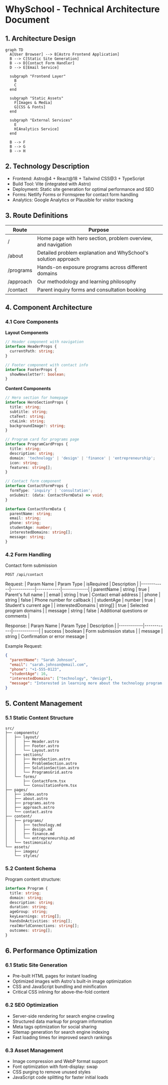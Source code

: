 # WhySchool - Technical Architecture Document

## 1. Architecture Design

```mermaid
graph TD
  A[User Browser] --> B[Astro Frontend Application]
  B --> C[Static Site Generation]
  B --> D[Contact Form Handler]
  D --> E[Email Service]
  
  subgraph "Frontend Layer"
    B
    C
  end
  
  subgraph "Static Assets"
    F[Images & Media]
    G[CSS & Fonts]
  end
  
  subgraph "External Services"
    E
    H[Analytics Service]
  end
  
  B --> F
  B --> G
  B --> H
```

## 2. Technology Description

- Frontend: Astro@4 + React@18 + Tailwind CSS@3 + TypeScript
- Build Tool: Vite (integrated with Astro)
- Deployment: Static site generation for optimal performance and SEO
- Forms: Netlify Forms or Formspree for contact form handling
- Analytics: Google Analytics or Plausible for visitor tracking

## 3. Route Definitions

| Route | Purpose |
|-------|---------|
| / | Home page with hero section, problem overview, and navigation |
| /about | Detailed problem explanation and WhySchool's solution approach |
| /programs | Hands-on exposure programs across different domains |
| /approach | Our methodology and learning philosophy |
| /contact | Parent inquiry forms and consultation booking |

## 4. Component Architecture

### 4.1 Core Components

**Layout Components**
```typescript
// Header component with navigation
interface HeaderProps {
  currentPath: string;
}

// Footer component with contact info
interface FooterProps {
  showNewsletter?: boolean;
}
```

**Content Components**
```typescript
// Hero section for homepage
interface HeroSectionProps {
  title: string;
  subtitle: string;
  ctaText: string;
  ctaLink: string;
  backgroundImage?: string;
}

// Program card for programs page
interface ProgramCardProps {
  title: string;
  description: string;
  domain: 'technology' | 'design' | 'finance' | 'entrepreneurship';
  icon: string;
  features: string[];
}

// Contact form component
interface ContactFormProps {
  formType: 'inquiry' | 'consultation';
  onSubmit: (data: ContactFormData) => void;
}

interface ContactFormData {
  parentName: string;
  email: string;
  phone: string;
  studentAge: number;
  interestedDomains: string[];
  message: string;
}
```

### 4.2 Form Handling

Contact form submission
```
POST /api/contact
```

Request:
| Param Name | Param Type | isRequired | Description |
|------------|------------|------------|-------------|
| parentName | string | true | Parent's full name |
| email | string | true | Contact email address |
| phone | string | false | Phone number for callback |
| studentAge | number | true | Student's current age |
| interestedDomains | string[] | true | Selected program domains |
| message | string | false | Additional questions or comments |

Response:
| Param Name | Param Type | Description |
|------------|------------|-------------|
| success | boolean | Form submission status |
| message | string | Confirmation or error message |

Example Request:
```json
{
  "parentName": "Sarah Johnson",
  "email": "sarah.johnson@email.com",
  "phone": "+1-555-0123",
  "studentAge": 16,
  "interestedDomains": ["technology", "design"],
  "message": "Interested in learning more about the technology program for my daughter."
}
```

## 5. Content Management

### 5.1 Static Content Structure

```
src/
├── components/
│   ├── layout/
│   │   ├── Header.astro
│   │   ├── Footer.astro
│   │   └── Layout.astro
│   ├── sections/
│   │   ├── HeroSection.astro
│   │   ├── ProblemSection.astro
│   │   ├── SolutionSection.astro
│   │   └── ProgramsGrid.astro
│   └── forms/
│       ├── ContactForm.tsx
│       └── ConsultationForm.tsx
├── pages/
│   ├── index.astro
│   ├── about.astro
│   ├── programs.astro
│   ├── approach.astro
│   └── contact.astro
├── content/
│   ├── programs/
│   │   ├── technology.md
│   │   ├── design.md
│   │   ├── finance.md
│   │   └── entrepreneurship.md
│   └── testimonials/
└── assets/
    ├── images/
    └── styles/
```

### 5.2 Content Schema

Program content structure:
```typescript
interface Program {
  title: string;
  domain: string;
  description: string;
  duration: string;
  ageGroup: string;
  keyLearnings: string[];
  handsOnActivities: string[];
  realWorldConnections: string[];
  outcomes: string[];
}
```

## 6. Performance Optimization

### 6.1 Static Site Generation
- Pre-built HTML pages for instant loading
- Optimized images with Astro's built-in image optimization
- CSS and JavaScript bundling and minification
- Critical CSS inlining for above-the-fold content

### 6.2 SEO Optimization
- Server-side rendering for search engine crawling
- Structured data markup for program information
- Meta tags optimization for social sharing
- Sitemap generation for search engine indexing
- Fast loading times for improved search rankings

### 6.3 Asset Management
- Image compression and WebP format support
- Font optimization with font-display: swap
- CSS purging to remove unused styles
- JavaScript code splitting for faster initial loads